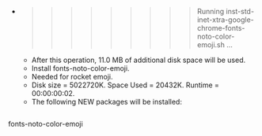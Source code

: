 * >>>>>>>>> Running inst-std-inet-xtra-google-chrome-fonts-noto-color-emoji.sh ...
  * After this operation, 11.0 MB of additional disk space will be used.
  * Install fonts-noto-color-emoji.
  * Needed for rocket emoji.
  * Disk size = 5022720K. Space Used = 20432K. Runtime = 00:00:00:02.
  * The following NEW packages will be installed:
  ```bash
fonts-noto-color-emoji
  ```
